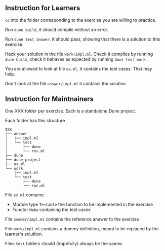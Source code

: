 ## Instruction for Learners

`cd` into the folder corresponding to the exercise you are willing to practice.

Run `dune build`, it should compile without an error.

Run `dune test answer`, it should pass, showing that there is a solution to this exercise.

Hack your solution in the file `work/impl.ml`. Check it compiles by
running `dune build`, check it behaves as expected by running `dune test work`.

You are allowed to look at file `ex.ml`, it contains the test cases. That may help.

Don't look at the file `answer/impl.ml` it contains the solution.

## Instruction for Maintnainers

One XXX folder per exercise. Each is a standalone Dune project.

Each folder has this structure
```
XXX
├── answer
│   ├── impl.ml
│   └── test
│       ├── dune
│       └── run.ml
├── dune
├── dune-project
├── ex.ml
└── work
    ├── impl.ml
    └── test
        ├── dune
        └── run.ml
```

File `ex.ml` contains:
- Module type `Testable` the function to be implemented in the exercise
- Functor `Make` containing the test cases

File `answer/impl.ml` contains the reference answer to the exercise

File `work/impl.ml` contains a dummy definition, meant to be replaced
by the learner's solultion.

Files `test` folders should (hopefully) always be the sames





